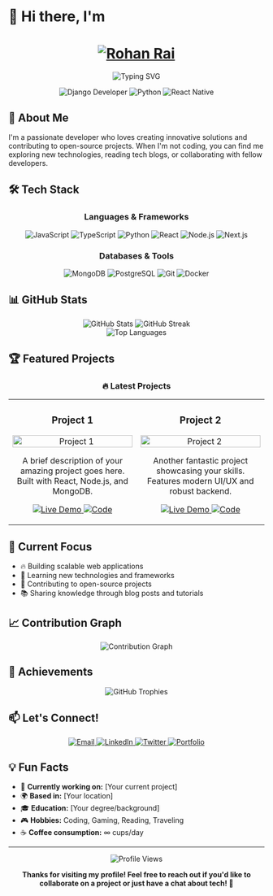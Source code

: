 # 👋 Hi there, I'm 

<div align="center">
  
  <!-- Animated Name with Glowing Effect -->
  <h1 align="center">
    <a href="https://rohan-rai.com.np">
      <img src="https://readme-typing-svg.herokuapp.com?font=Fira+Code&weight=700&size=40&pause=2000&color=00D4FF&center=true&vCenter=true&width=500&height=60&lines=ROHAN+RAI" alt="Rohan Rai" />
    </a>
  </h1>
  
  <!-- Animated Subtitle -->
  <p align="center">
    <img src="https://readme-typing-svg.herokuapp.com?font=Fira+Code&weight=500&size=20&pause=1500&color=FF6B6B&center=true&vCenter=true&width=600&lines=Django+Developer;Full+Stack+Developer;Problem+Solver;Open+Source+Enthusiast" alt="Typing SVG" />
  </p>
  
  <!-- Animated Badge -->
  <p align="center">
    <img src="https://img.shields.io/badge/Django%20Developer-092E20?style=for-the-badge&logo=django&logoColor=white" alt="Django Developer" />
    <img src="https://img.shields.io/badge/Python-3776AB?style=for-the-badge&logo=python&logoColor=white" alt="Python" />
    <img src="https://img.shields.io/badge/React%20Native-61DAFB?style=for-the-badge&logo=react&logoColor=black" alt="React Native" />
  </p>
  
</div>

## 🚀 About Me

I'm a passionate developer who loves creating innovative solutions and contributing to open-source projects. When I'm not coding, you can find me exploring new technologies, reading tech blogs, or collaborating with fellow developers.

## 🛠️ Tech Stack

<div align="center">
  
  ### Languages & Frameworks
  ![JavaScript](https://img.shields.io/badge/-JavaScript-F7DF1E?style=for-the-badge&logo=javascript&logoColor=black)
  ![TypeScript](https://img.shields.io/badge/-TypeScript-3178C6?style=for-the-badge&logo=typescript&logoColor=white)
  ![Python](https://img.shields.io/badge/-Python-3776AB?style=for-the-badge&logo=python&logoColor=white)
  ![React](https://img.shields.io/badge/-React-61DAFB?style=for-the-badge&logo=react&logoColor=black)
  ![Node.js](https://img.shields.io/badge/-Node.js-339933?style=for-the-badge&logo=node.js&logoColor=white)
  ![Next.js](https://img.shields.io/badge/-Next.js-000000?style=for-the-badge&logo=next.js&logoColor=white)
  
  ### Databases & Tools
  ![MongoDB](https://img.shields.io/badge/-MongoDB-47A248?style=for-the-badge&logo=mongodb&logoColor=white)
  ![PostgreSQL](https://img.shields.io/badge/-PostgreSQL-336791?style=for-the-badge&logo=postgresql&logoColor=white)
  ![Git](https://img.shields.io/badge/-Git-F05032?style=for-the-badge&logo=git&logoColor=white)
  ![Docker](https://img.shields.io/badge/-Docker-2496ED?style=for-the-badge&logo=docker&logoColor=white)
  
</div>

## 📊 GitHub Stats

<div align="center">
  <img src="https://github-readme-stats.vercel.app/api?username=explorerohan&show_icons=true&theme=radical&hide_border=true" alt="GitHub Stats" />
  <img src="https://github-readme-streak-stats.herokuapp.com/?user=explorerohan&theme=radical&hide_border=true" alt="GitHub Streak" />
</div>

<div align="center">
  <img src="https://github-readme-stats.vercel.app/api/top-langs/?username=explorerohan&layout=compact&theme=radical&hide_border=true" alt="Top Languages" />
</div>

## 🏆 Featured Projects

<div align="center">
  
  ### 🔥 Latest Projects
  
  <table>
    <tr>
      <td width="50%">
        <h3 align="center">Project 1</h3>
        <p align="center">
          <a href="#" target="_blank">
            <img src="https://via.placeholder.com/400x200/4F46E5/FFFFFF?text=Project+1" width="100%" alt="Project 1"/>
          </a>
          <p align="center">
            A brief description of your amazing project goes here. Built with React, Node.js, and MongoDB.
          </p>
          <p align="center">
            <a href="#" target="_blank">
              <img src="https://img.shields.io/badge/Live%20Demo-4F46E5?style=for-the-badge&logo=vercel&logoColor=white" alt="Live Demo"/>
            </a>
            <a href="#" target="_blank">
              <img src="https://img.shields.io/badge/Code-000000?style=for-the-badge&logo=github&logoColor=white" alt="Code"/>
            </a>
          </p>
        </p>
      </td>
      <td width="50%">
        <h3 align="center">Project 2</h3>
        <p align="center">
          <a href="#" target="_blank">
            <img src="https://via.placeholder.com/400x200/10B981/FFFFFF?text=Project+2" width="100%" alt="Project 2"/>
          </a>
          <p align="center">
            Another fantastic project showcasing your skills. Features modern UI/UX and robust backend.
          </p>
          <p align="center">
            <a href="#" target="_blank">
              <img src="https://img.shields.io/badge/Live%20Demo-10B981?style=for-the-badge&logo=vercel&logoColor=white" alt="Live Demo"/>
            </a>
            <a href="#" target="_blank">
              <img src="https://img.shields.io/badge/Code-000000?style=for-the-badge&logo=github&logoColor=white" alt="Code"/>
            </a>
          </p>
        </p>
      </td>
    </tr>
  </table>
  
</div>

## 🎯 Current Focus

- 🔥 Building scalable web applications
- 🌱 Learning new technologies and frameworks
- 🤝 Contributing to open-source projects
- 📚 Sharing knowledge through blog posts and tutorials

## 📈 Contribution Graph

<div align="center">
  <img src="https://github-readme-activity-graph.vercel.app/graph?username=explorerohan&theme=react-dark&hide_border=true" alt="Contribution Graph" />
</div>

## 🏅 Achievements

<div align="center">
  <img src="https://github-profile-trophy.vercel.app/?username=explorerohan&theme=radical&no-frame=true&no-bg=false&margin-w=4" alt="GitHub Trophies" />
</div>

## 📫 Let's Connect!

<div align="center">
  <a href="mailto:your.email@example.com">
    <img src="https://img.shields.io/badge/Email-D14836?style=for-the-badge&logo=gmail&logoColor=white" alt="Email"/>
  </a>
  <a href="https://linkedin.com/in/your-profile">
    <img src="https://img.shields.io/badge/LinkedIn-0077B5?style=for-the-badge&logo=linkedin&logoColor=white" alt="LinkedIn"/>
  </a>
  <a href="https://twitter.com/your-handle">
    <img src="https://img.shields.io/badge/Twitter-1DA1F2?style=for-the-badge&logo=twitter&logoColor=white" alt="Twitter"/>
  </a>
  <a href="https://your-portfolio.com">
    <img src="https://img.shields.io/badge/Portfolio-000000?style=for-the-badge&logo=About.me&logoColor=white" alt="Portfolio"/>
  </a>
</div>

## 💡 Fun Facts

- 🎯 **Currently working on:** [Your current project]
- 🌍 **Based in:** [Your location]
- 🎓 **Education:** [Your degree/background]
- 🎮 **Hobbies:** Coding, Gaming, Reading, Traveling
- ☕ **Coffee consumption:** ∞ cups/day

---

<div align="center">
  <img src="https://komarev.com/ghpvc/?username=explorerohan&style=flat-square&color=blue" alt="Profile Views"/>
  
  **Thanks for visiting my profile! Feel free to reach out if you'd like to collaborate on a project or just have a chat about tech! 🚀**
</div>
